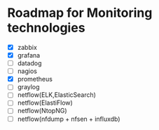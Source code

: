 # Roadmap for Monitoring technologies

- [x] zabbix
- [x] grafana
- [ ] datadog
- [ ] nagios
- [x] prometheus
- [ ] graylog
- [ ] netflow(ELK,ElasticSearch)
- [ ] netflow(ElastiFlow)
- [ ] netflow(NtopNG)
- [ ] netflow(nfdump + nfsen + influxdb)
